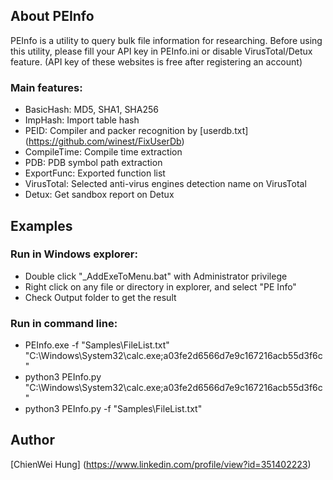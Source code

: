 ## About PEInfo

PEInfo is a utility to query bulk file information for researching.
Before using this utility, please fill your API key in PEInfo.ini or disable VirusTotal/Detux feature. (API key of these websites is free after registering an account)

### Main features:
- BasicHash: MD5, SHA1, SHA256
- ImpHash: Import table hash
- PEID: Compiler and packer recognition by [userdb.txt] (https://github.com/winest/FixUserDb)
- CompileTime: Compile time extraction
- PDB: PDB symbol path extraction
- ExportFunc: Exported function list
- VirusTotal: Selected anti-virus engines detection name on VirusTotal
- Detux: Get sandbox report on Detux



## Examples

### Run in Windows explorer:
- Double click "_AddExeToMenu.bat" with Administrator privilege
- Right click on any file or directory in explorer, and select "PE Info"
- Check Output folder to get the result

### Run in command line:
- PEInfo.exe -f "Samples\FileList.txt" "C:\Windows\System32\calc.exe;a03fe2d6566d7e9c167216acb55d3f6c"
- python3 PEInfo.py "C:\Windows\System32\calc.exe;a03fe2d6566d7e9c167216acb55d3f6c"
- python3 PEInfo.py -f "Samples\FileList.txt"



## Author
[ChienWei Hung] (https://www.linkedin.com/profile/view?id=351402223)
